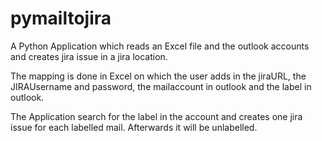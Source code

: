 # pymailtojira

A Python Application which reads an Excel file and the outlook accounts and creates jira issue in a jira location.

The mapping is done in Excel on which the user adds in the jiraURL, the JIRAUsername and password, the mailaccount in outlook and the label in outlook.

The Application search for the label in the account and creates one jira issue for each labelled mail. Afterwards it will be unlabelled.